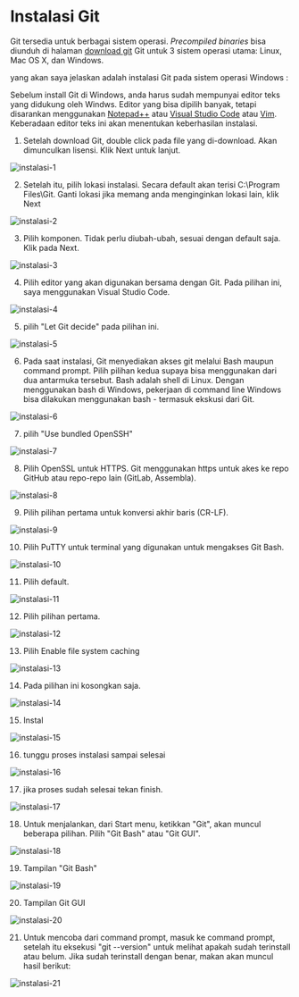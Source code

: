 # Instalasi Git

Git tersedia untuk berbagai sistem operasi. *Precompiled binaries* bisa diunduh di halaman [download git](https://git-scm.com/downloads) Git untuk 3 sistem operasi utama: Linux, Mac OS X, dan Windows.

yang akan saya jelaskan adalah instalasi Git pada sistem operasi Windows :

Sebelum install Git di Windows, anda harus sudah mempunyai editor teks yang didukung oleh Windws. Editor yang bisa dipilih banyak, tetapi disarankan menggunakan [Notepad++](https://notepad-plus-plus.org/) atau [Visual Studio Code](https://code.visualstudio.com/) atau [Vim](https://www.vim.org/). Keberadaan editor teks ini akan menentukan keberhasilan instalasi.

1. Setelah download Git, double click pada file yang di-download. Akan dimunculkan lisensi. Klik Next untuk lanjut.

![instalasi-1](https://github.com/PrasastiDani/01-git-github/blob/main/images/instalasi/instalasi-1.png)

2. Setelah itu, pilih lokasi instalasi. Secara default akan terisi C:\Program Files\Git. Ganti lokasi jika memang anda menginginkan lokasi lain, klik Next

![instalasi-2](https://github.com/PrasastiDani/01-git-github/blob/main/images/instalasi/instalasi-2.jpg)

3. Pilih komponen. Tidak perlu diubah-ubah, sesuai dengan default saja. Klik pada Next.

![instalasi-3](https://github.com/PrasastiDani/01-git-github/blob/main/images/instalasi/instalasi-3.png)

4. Pilih editor yang akan digunakan bersama dengan Git. Pada pilihan ini, saya menggunakan Visual Studio Code.

![instalasi-4](https://github.com/PrasastiDani/01-git-github/blob/main/images/instalasi/instalasi-4.png)

5. pilih "Let Git decide" pada pilihan ini.

![instalasi-5](https://github.com/PrasastiDani/01-git-github/blob/main/images/instalasi/instalasi-5.png)

6. Pada saat instalasi, Git menyediakan akses git melalui Bash maupun command prompt. Pilih pilihan kedua supaya bisa menggunakan dari dua antarmuka tersebut. Bash adalah shell di Linux. Dengan menggunakan bash di Windows, pekerjaan di command line Windows bisa dilakukan menggunakan bash - termasuk ekskusi dari Git.

![instalasi-6](https://github.com/PrasastiDani/01-git-github/blob/main/images/instalasi/instalasi-6.png)

7. pilih "Use bundled OpenSSH"

![instalasi-7](https://github.com/PrasastiDani/01-git-github/blob/main/images/instalasi/instalasi-7.png)

8. Pilih OpenSSL untuk HTTPS. Git menggunakan https untuk akes ke repo GitHub atau repo-repo lain (GitLab, Assembla).

![instalasi-8](https://github.com/PrasastiDani/01-git-github/blob/main/images/instalasi/instalasi-8.png)

9. Pilih pilihan pertama untuk konversi akhir baris (CR-LF).

![instalasi-9](https://github.com/PrasastiDani/01-git-github/blob/main/images/instalasi/instalasi-9.png)

10. Pilih PuTTY untuk terminal yang digunakan untuk mengakses Git Bash.

![instalasi-10](https://github.com/PrasastiDani/01-git-github/blob/main/images/instalasi/instalasi-10.png)

11. Pilih default.

![instalasi-11](https://github.com/PrasastiDani/01-git-github/blob/main/images/instalasi/instalasi-11.png)

12. Pilih pilihan pertama.

![instalasi-12](https://github.com/PrasastiDani/01-git-github/blob/main/images/instalasi/instalasi-12.png)

13. Pilih Enable file system caching

![instalasi-13](https://github.com/PrasastiDani/01-git-github/blob/main/images/instalasi/instalasi-13.png)

14. Pada pilihan ini kosongkan saja.

![instalasi-14](https://github.com/PrasastiDani/01-git-github/blob/main/images/instalasi/instalasi-14.png)

15. Instal

![instalasi-15](https://github.com/PrasastiDani/01-git-github/blob/main/images/instalasi/instalasi-15.png)

16. tunggu proses instalasi sampai selesai

![instalasi-16](https://github.com/PrasastiDani/01-git-github/blob/main/images/instalasi/instalasi-16.jpg)

17. jika proses sudah selesai tekan finish.

![instalasi-17](https://github.com/PrasastiDani/01-git-github/blob/main/images/instalasi/instalasi-17.jpg)

18. Untuk menjalankan, dari Start menu, ketikkan "Git", akan muncul beberapa pilihan. Pilih "Git Bash" atau "Git GUI".

![instalasi-18](https://github.com/PrasastiDani/01-git-github/blob/main/images/instalasi/instalasi-18.png)

19. Tampilan "Git Bash"

![instalasi-19](https://github.com/PrasastiDani/01-git-github/blob/main/images/instalasi/instalasi-19.png)

20. Tampilan Git GUI

![instalasi-20](https://github.com/PrasastiDani/01-git-github/blob/main/images/instalasi/instalasi-20.png)

21. Untuk mencoba dari command prompt, masuk ke command prompt, setelah itu eksekusi "git --version" untuk melihat apakah sudah terinstall atau belum. Jika sudah terinstall dengan benar, makan akan muncul hasil berikut: 

![instalasi-21](https://github.com/PrasastiDani/01-git-github/blob/main/images/instalasi/instalsi-21.png)
